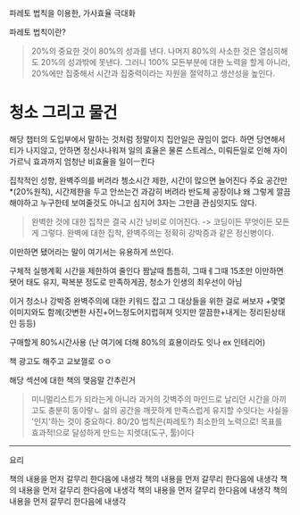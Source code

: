 파레토 법칙을 이용한, 가사효율 극대화

파레토 법칙이란?

> 20%의 중요한 것이 80%의 성과를 낸다. 나머지 80%의 사소한 것은 열심히해도 20%의 성과밖에 못낸다.
> 그러니 100% 모든부분에 대한 노력을 할게 아니라, 20%에만 집중해서 시간과 집중력이라는 자원을 절약하고 생산성을 높인다.

# 청소 그리고 물건

해당 챕터의 도입부에서 말하는 것처럼 정말이지 집안일은 끊임이 없다.
하면 당연해서 티가 나지않고, 안하면 정신사나워져 일의 효율은 물론 스트레스, 미뤄든일로 인해 자이가르닉 효과까지 엄청난 비효율을 일이ㅡ킨다

집착적인 성향, 완벽주의를 버려라
쳉소시간 제한, 시간이 많으면 늘어진다
주요 공간만\*(20%원칙), 시간제한을 두고
안쓰는건 과감히 버려라
반도체 공장이냐 왜 그렇게 깔끔해야하고 누구한테 보여줄것도 아니고
심지어 3자는 그만큼 관심잇지도 않다.

> 완벽한 것에 대한 집착은 결국 시간 낭비로 이어진다.
> -> 코딩이든 무엇이든 모든게 그렇다. 완벽에 대한 집착, 완벽주의는 정확히 강박증과 같은 정신병이다.

이만하면 됐어라는 말이 여기서는 유용하게 쓰인다.

구체적 실행계획
시간을 제한하여 줄인다
짬날때 틈틈히, 그때ㅔ그때 15초만
이만하면 됏어 태도 유지, 팍복분 정도로 만족하게끔, 청소가 인생의 최우선이 아님

이거 청소나 강박증 완벽주의에 대한 키워드 잡고 그 대상들을 위한 걸로 써보자 +몇몇 이미지와도 함께(갓변한 사진+어느정도어지럽혀져 잇지만 깔끔한+내게는 정리된상태인 등등)

구매할게 80%시간사용 (난 여기에 더해 80%의 효용이라도 잇나 ex 인테리어)

책 광고도 해주고 교보껄로 ㅇㅇ

해당 섹션에 대한 책의 맺음말 간추린거

> 미니멀리스트가 되라는게 아니라 과거의 갓벽주의 마인드로 날리던 시간을 아끼고도 충분히 동이랗ㄴ 삶의 공간을 깨끗하게 만족스럽게 유지할 수잇다는 사실을 '인지'하는 것이 중요하다. 80/20 법칙은(파레토?) 최소한의 노력으로! 목표를 효과적!으로 달성하게 만드는 지렛대(도구, 툴)이다

---

요리

책의 내용을 먼저 갈무리 한다음에 내생각
책의 내용을 먼저 갈무리 한다음에 내생각
책의 내용을 먼저 갈무리 한다음에 내생각
책의 내용을 먼저 갈무리 한다음에 내생각
책의 내용을 먼저 갈무리 한다음에 내생각
